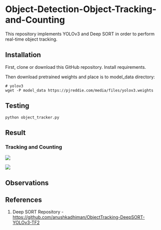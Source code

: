 # Object-Detection-Object-Tracking-and-Counting

This repository implements YOLOv3 and Deep SORT in order to perform real-time object tracking.

## Installation

First, clone or download this GitHub repository. Install requirements.

Then download pretrained weights and place is to model_data directory:
```
# yolov3
wget -P model_data https://pjreddie.com/media/files/yolov3.weights
``````

## Testing

```
python object_tracker.py
````

## Result

### Tracking and Counting
![](https://github.com/Akhil-Tony/Object-Detection-Object-Tracking-and-Counting/blob/master/track_1.gif)

![](https://github.com/Akhil-Tony/Object-Detection-Object-Tracking-and-Counting/blob/master/track_3.gif)

## Observations 

## References
1. Deep SORT Repository - https://github.com/anushkadhiman/ObjectTracking-DeepSORT-YOLOv3-TF2







